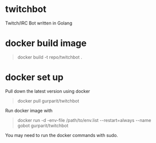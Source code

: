 # twitchbot
Twitch/IRC Bot written in Golang

# docker build image

> docker build -t repo/twitchbot .

# docker set up
Pull down the latest version using docker

> docker pull gurparit/twitchbot

Run docker image with

> docker run -d -env-file /path/to/env.list --restart=always --name gobot gurparit/twitchbot

You may need to run the docker commands with sudo.

